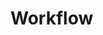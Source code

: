 <!--
 * @Author: jackning 270580156@qq.com
 * @Date: 2025-07-13 16:59:18
 * @LastEditors: jackning 270580156@qq.com
 * @LastEditTime: 2025-07-13 16:59:51
 * @Description: bytedesk.com https://github.com/Bytedesk/bytedesk
 *   Please be aware of the BSL license restrictions before installing Bytedesk IM – 
 *  selling, reselling, or hosting Bytedesk IM as a service is a breach of the terms and automatically terminates your rights under the license. 
 *  Business Source License 1.1: https://github.com/Bytedesk/bytedesk/blob/main/LICENSE 
 *  contact: 270580156@qq.com 
 * 
 * Copyright (c) 2025 by bytedesk.com, All Rights Reserved. 
-->
# Workflow
